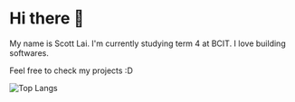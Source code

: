# Hi there 👋

My name is Scott Lai. I'm currently studying term 4 at BCIT.
I love building softwares.

Feel free to check my projects :D

![Top Langs](https://github-readme-stats.vercel.app/api/top-langs/?username=scottdlai&langs_count=10&layout=compact)
